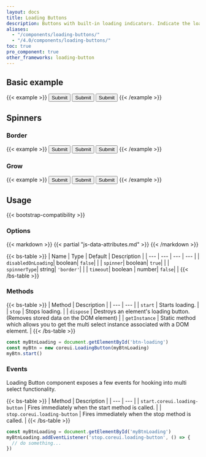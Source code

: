 ```yaml
---
layout: docs
title: Loading Buttons
description: Buttons with built-in loading indicators. Indicate the loading state of the button bridging the gap between action and feedback.
aliases:
  - "/components/loading-buttons/"
  - "/4.0/components/loading-buttons/"
toc: true
pro_component: true
other_frameworks: loading-button
---
```


## Basic example

{{< example >}}
<button type="button" class="btn btn-primary btn-loading" data-coreui-timeout="2000" data-coreui-toggle="loading-button">Submit</button>
<button type="button" class="btn btn-outline-primary btn-loading" data-coreui-toggle="loading-button">Submit</button>
<button type="button" class="btn btn-ghost-primary btn-loading" data-coreui-toggle="loading-button">Submit</button>
{{< /example >}}

## Spinners

### Border

{{< example >}}
<button type="button" class="btn btn-info btn-loading" data-coreui-toggle="loading-button">Submit</button>
<button type="button" class="btn btn-outline-success btn-loading" data-coreui-toggle="loading-button">Submit</button>
<button type="button" class="btn btn-ghost-warning btn-loading" data-coreui-toggle="loading-button">Submit</button>
{{< /example >}}

### Grow

{{< example >}}
<button type="button" class="btn btn-info btn-loading" data-coreui-spinner-type="grow" data-coreui-toggle="loading-button">Submit</button>
<button type="button" class="btn btn-outline-success btn-loading" data-coreui-spinner-type="grow" data-coreui-toggle="loading-button">Submit</button>
<button type="button" class="btn btn-ghost-warning btn-loading" data-coreui-spinner-type="grow" data-coreui-toggle="loading-button">Submit</button>
{{< /example >}}


## Usage

{{< bootstrap-compatibility >}}

### Options

{{< markdown >}}
{{< partial "js-data-attributes.md" >}}
{{< /markdown >}}

{{< bs-table >}}
| Name | Type | Default | Description |
| --- | --- | --- | --- |
| `disabledOnLoading`| boolean| `false`| |
| `spinner`| boolean| `true`| |
| `spinnerType`| string| `'border'`| |
| `timeout`| boolean \| number| `false`| |
{{< /bs-table >}}

### Methods
{{< bs-table >}}
| Method | Description |
| --- | --- |
| `start` | Starts loading. |
| `stop` | Stops loading. |
| `dispose` | Destroys an element's loading button. (Removes stored data on the DOM element) |
| `getInstance` | Static method which allows you to get the multi select instance associated with a DOM element. |
{{< /bs-table >}}

```js
const myBtnLoading = document.getElementById('btn-loading')
const myBtn = new coreui.LoadingButton(myBtnLoading)
myBtn.start()
```

### Events

Loading Button component exposes a few events for hooking into multi select functionality.

{{< bs-table >}}
| Method | Description |
| --- | --- |
| `start.coreui.loading-button` | Fires immediately when the start method is called. |
| `stop.coreui.loading-button` | Fires immediately when the stop method is called. |
{{< /bs-table >}}


```js
const myBtnLoading = document.getElementById('myBtnLoading')
myBtnLoading.addEventListener('stop.coreui.loading-button', () => {
  // do something...
})
```
